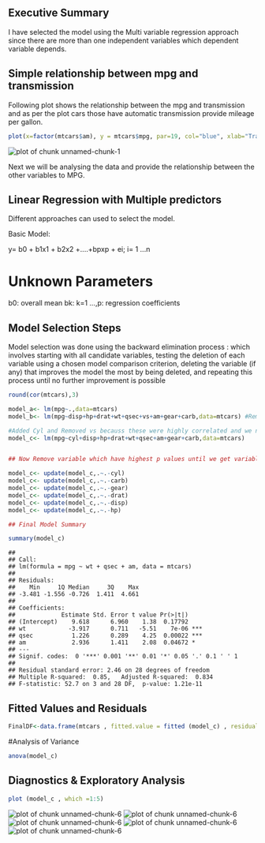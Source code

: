 
## Executive Summary

I have selected the model using the Multi variable regression approach since there are more than one independent variables which dependent variable depends.


## Simple relationship between mpg and transmission 

Following plot shows the relationship between the mpg and transmission and as per the plot cars those have automatic transmission provide mileage per gallon.



```r
plot(x=factor(mtcars$am), y = mtcars$mpg, par=19, col="blue", xlab="Transmission", ylab="MPG")
```

![plot of chunk unnamed-chunk-1](figure/unnamed-chunk-1.png) 

Next we will be analysing the data and provide the relationship between the other variables to MPG.

## Linear Regression with Multiple predictors

Different approaches can used to select the model. 


Basic Model:

y= b0 + b1x1 + b2x2 +....+bpxp + ei; i= 1 ...n

# Unknown Parameters

b0: overall mean
bk: k=1 ...,p: regression coefficients


## Model Selection Steps
Model selection was done using the backward elimination process : which involves starting with all candidate variables, testing the deletion of each variable using a chosen model comparison criterion, deleting the variable (if any) that improves the model the most by being deleted, and repeating this process until no further improvement is possible


```r
round(cor(mtcars),3) 
```


```r
model_a<- lm(mpg~.,data=mtcars)
model_b<- lm(mpg~disp+hp+drat+wt+qsec+vs+am+gear+carb,data=mtcars) #Removed Cyl

#Added Cyl and Removed vs becauss these were highly correlated and we need to select one of these.
model_c<- lm(mpg~cyl+disp+hp+drat+wt+qsec+am+gear+carb,data=mtcars) 


## Now Remove variable which have highest p values until we get variables with p values 0.05

model_c<- update(model_c,.~.-cyl)
model_c<- update(model_c,.~.-carb)
model_c<- update(model_c,.~.-gear)
model_c<- update(model_c,.~.-drat)
model_c<- update(model_c,.~.-disp)
model_c<- update(model_c,.~.-hp)

## Final Model Summary

summary(model_c)
```

```
## 
## Call:
## lm(formula = mpg ~ wt + qsec + am, data = mtcars)
## 
## Residuals:
##    Min     1Q Median     3Q    Max 
## -3.481 -1.556 -0.726  1.411  4.661 
## 
## Coefficients:
##             Estimate Std. Error t value Pr(>|t|)    
## (Intercept)    9.618      6.960    1.38  0.17792    
## wt            -3.917      0.711   -5.51    7e-06 ***
## qsec           1.226      0.289    4.25  0.00022 ***
## am             2.936      1.411    2.08  0.04672 *  
## ---
## Signif. codes:  0 '***' 0.001 '**' 0.01 '*' 0.05 '.' 0.1 ' ' 1
## 
## Residual standard error: 2.46 on 28 degrees of freedom
## Multiple R-squared:  0.85,	Adjusted R-squared:  0.834 
## F-statistic: 52.7 on 3 and 28 DF,  p-value: 1.21e-11
```


## Fitted Values and Residuals


```r
FinalDF<-data.frame(mtcars , fitted.value = fitted (model_c) , residual = resid(model_c))
```
#Analysis of Variance 


```r
anova(model_c)
```

## Diagnostics & Exploratory Analysis


```r
plot (model_c , which =1:5)
```

![plot of chunk unnamed-chunk-6](figure/unnamed-chunk-61.png) ![plot of chunk unnamed-chunk-6](figure/unnamed-chunk-62.png) ![plot of chunk unnamed-chunk-6](figure/unnamed-chunk-63.png) ![plot of chunk unnamed-chunk-6](figure/unnamed-chunk-64.png) ![plot of chunk unnamed-chunk-6](figure/unnamed-chunk-65.png) 







